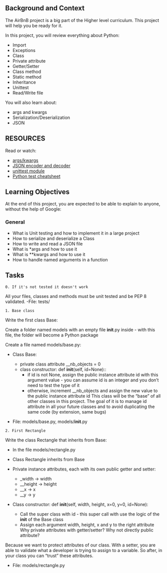 ## Background and Context

The AirBnB project is a big part of the Higher level curriculum. This project will help you be ready for it.

In this project, you will review everything about Python:

- Import
- Exceptions
- Class
- Private attribute
- Getter/Setter
- Class method
- Static method
- Inheritance
- Unittest
- Read/Write file

You will also learn about:

- args and kwargs
- Serialization/Deserialization
- JSON

## RESOURCES
Read or watch:

- [args/kwargs](https://yasoob.me/2013/08/04/args-and-kwargs-in-python-explained/)
- [JSON encoder and decoder](https://docs.python.org/3/library/json.html)
- [unittest module](https://docs.python.org/3.4/library/unittest.html#module-unittest)
- [Python test cheatsheet](https://www.pythonsheets.com/notes/python-tests.html)

## Learning Objectives
At the end of this project, you are expected to be able to explain to anyone, without the help of Google:

### General
- What is Unit testing and how to implement it in a large project
- How to serialize and deserialize a Class
- How to write and read a JSON file
- What is *args and how to use it
- What is **kwargs and how to use it
- How to handle named arguments in a function

## Tasks

`0. If it's not tested it doesn't work`

All your files, classes and methods must be unit tested and be PEP 8 validated.
-File: tests/

`1. Base class`

Write the first class Base:

Create a folder named models with an empty file __init__.py inside - with this file, the folder will become a Python package

Create a file named models/base.py:

- Class Base:
	- private class attribute __nb_objects = 0
	- class constructor: def __init__(self, id=None)::
		- if id is not None, assign the public instance attribute id with this argument value - you can assume id is an integer and you don’t need to test the type of it
		- otherwise, increment __nb_objects and assign the new value to the public instance attribute id
This class will be the “base” of all other classes in this project. The goal of it is to manage id attribute in all your future classes and to avoid duplicating the same code (by extension, same bugs)

- File: models/base.py, models/__init__.py

`2. First Rectangle`

Write the class Rectangle that inherits from Base:

- In the file models/rectangle.py
- Class Rectangle inherits from Base
- Private instance attributes, each with its own public getter and setter:
	
	- _width -> width
	- __height -> height
	- __x -> x
	- __y -> y
- Class constructor: def __init__(self, width, height, x=0, y=0, id=None):
	- Call the super class with id - this super call with use the logic of the __init__ of the Base class
	- Assign each argument width, height, x and y to the right attribute
Why private attributes with getter/setter? Why not directly public attribute?

Because we want to protect attributes of our class. With a setter, you are able to validate what a developer is trying to assign to a variable. So after, in your class you can “trust” these attributes.
- File: models/rectangle.py

